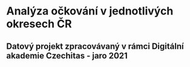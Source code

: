 # Analýza očkování v jednotlivých okresech ČR
## Datový projekt zpracovávaný v rámci Digitální akademie Czechitas - jaro 2021

